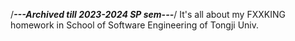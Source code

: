 /***---Archived till 2023-2024 SP sem---***/
It's all about my FXXKING homework in School of Software Engineering of Tongji Univ.
